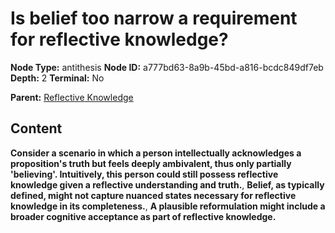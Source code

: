 # Is belief too narrow a requirement for reflective knowledge?

**Node Type:** antithesis
**Node ID:** a777bd63-8a9b-45bd-a816-bcdc849df7eb
**Depth:** 2
**Terminal:** No

**Parent:** [Reflective Knowledge](reflective-knowledge.md)

## Content

**Consider a scenario in which a person intellectually acknowledges a proposition's truth but feels deeply ambivalent, thus only partially 'believing'. Intuitively, this person could still possess reflective knowledge given a reflective understanding and truth.**, **Belief, as typically defined, might not capture nuanced states necessary for reflective knowledge in its completeness.**, **A plausible reformulation might include a broader cognitive acceptance as part of reflective knowledge.**
